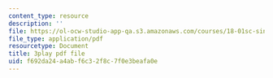 ```yaml
---
content_type: resource
description: ''
file: https://ol-ocw-studio-app-qa.s3.amazonaws.com/courses/18-01sc-single-variable-calculus-fall-2010/f692da24a4abf6c32f8c7f0e3beafa0e_eRCN3daFCmU.pdf
file_type: application/pdf
resourcetype: Document
title: 3play pdf file
uid: f692da24-a4ab-f6c3-2f8c-7f0e3beafa0e
---
```

